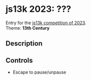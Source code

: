 # js13k 2023: ???

Entry for the [js13k competition of 2023](https://2023.js13kgames.com/).  
Theme: **13th Century**


## Description




## Controls

* Escape to pause/unpause

